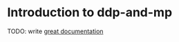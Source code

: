 # Introduction to ddp-and-mp

TODO: write [great documentation](http://jacobian.org/writing/what-to-write/)
